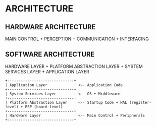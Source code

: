# ARCHITECTURE

## HARDWARE ARCHITECTURE

MAIN CONTROL + PERCEPTION + COMMUNICATION + INTERFACING

## SOFTWARE ARCHITECTURE

HARDWARE LAYER + PLATFORM ABSTRACTION LAYER + SYSTEM SERVICES LAYER + APPLICATION LAYER

```shell
+------------------------------+
| Application Layer            | <-- Application Code
+------------------------------+
| System Services Layer        | <-- OS + Middleware
+------------------------------+
| Platform Abstraction Layer   | <-- Startup Code + HAL (register-level) + BSP (board-level)
+------------------------------+
| Hardware Layer               | <-- Main Control + Peripherals
+------------------------------+
```